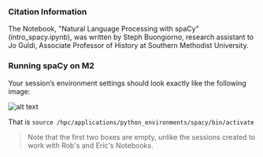 ### Citation Information

The Notebook, "Natural Language Processing with spaCy" (intro_spacy.ipynb), was written by Steph Buongiorno, research assistant to Jo Guldi, Associate Professor of History at Southern Methodist University.

### Running spaCy on M2

Your session’s environment settings should look exactly like the following image:



![alt text](https://github.com/stephbuon/digital-history/blob/master/images/source-spacy-m2.png?raw=true)

That is `source /hpc/applications/python_environments/spacy/bin/activate`

> Note that the first two boxes are empty, unlike the sessions created to work with Rob's and Eric's Notebooks.
